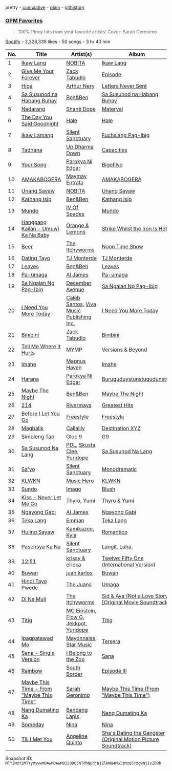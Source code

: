 pretty - [cumulative](/playlists/cumulative/37i9dQZF1DX4olOMiqFeqU.md) - [plain](/playlists/plain/37i9dQZF1DX4olOMiqFeqU) - [githistory](https://github.githistory.xyz/mackorone/spotify-playlist-archive/blob/main/playlists/plain/37i9dQZF1DX4olOMiqFeqU)

### [OPM Favorites](https://open.spotify.com/playlist/37i9dQZF1DX4olOMiqFeqU)

> 100% Pinoy hits from your favorite artists! Cover: Sarah Geronimo

[Spotify](https://open.spotify.com/user/spotify) - 2,326,339 likes - 50 songs - 3 hr 40 min

| No. | Title | Artist(s) | Album | Length |
|---|---|---|---|---|
| 1 | [Ikaw Lang](https://open.spotify.com/track/16iRlyUMJVPqz62DlomMre) | [NOBITA](https://open.spotify.com/artist/5GVk1KCKa1tdHRev4bMw7V) | [Ikaw Lang](https://open.spotify.com/album/1nft8RTZE2QYeDPPNEnCBx) | 4:23 |
| 2 | [Give Me Your Forever](https://open.spotify.com/track/4mzP5mHkRvGxdhdGdAH7EJ) | [Zack Tabudlo](https://open.spotify.com/artist/67IN4cLJ7798gUapyZlmac) | [Episode](https://open.spotify.com/album/7IW9irtFutjRET02MjOjdW) | 4:04 |
| 3 | [Higa](https://open.spotify.com/track/7gfrASeOt73YWvpIv1fU8E) | [Arthur Nery](https://open.spotify.com/artist/7uDdl5V5AETSFY7K3muu22) | [Letters Never Sent](https://open.spotify.com/album/6oZQZu4rTUF0A8PtpZeLFF) | 4:05 |
| 4 | [Sa Susunod na Habang Buhay](https://open.spotify.com/track/3PgjBOoA5OytNGkglObpOd) | [Ben&Ben](https://open.spotify.com/artist/4DAcJXcjX0zlQAZAPAx4Zb) | [Sa Susunod na Habang Buhay](https://open.spotify.com/album/0U3q2NgWn97Fsns6dg7CzD) | 4:48 |
| 5 | [Nadarang](https://open.spotify.com/track/6LJ1p1h5EcMK4VPeCLDSoF) | [Shanti Dope](https://open.spotify.com/artist/6ogIjp0fsbUxlqy9q2rvrT) | [Materyal](https://open.spotify.com/album/7MCYCgE6fQHYkhj29FHRcY) | 3:52 |
| 6 | [The Day You Said Goodnight](https://open.spotify.com/track/0HZ3OUVrGHxttD2EuHqRm3) | [Hale](https://open.spotify.com/artist/6Ww3OMFzCaO33ulKh1LBFN) | [Hale](https://open.spotify.com/album/472GgeFZaCdRLcL3cT0IAn) | 4:51 |
| 7 | [Ikaw Lamang](https://open.spotify.com/track/2v5VIWMjZxeiG52KckiXxS) | [Silent Sanctuary](https://open.spotify.com/artist/4nGp682WMiKS4X217kPw8C) | [Fuchsiang Pag\-Ibig](https://open.spotify.com/album/08SEZDvRXrrNs1C2y73MLi) | 5:06 |
| 8 | [Tadhana](https://open.spotify.com/track/6FIEuf1JIzmCtach0gXpeG) | [Up Dharma Down](https://open.spotify.com/artist/3wbCeEPAW6po7J46netxMT) | [Capacities](https://open.spotify.com/album/1QpFitywD6FWjFWvTmLOw9) | 3:42 |
| 9 | [Your Song](https://open.spotify.com/track/3OpGUlDmRUXh0NkIYWoIlD) | [Parokya Ni Edgar](https://open.spotify.com/artist/2XHTklRsNMOOQT56Zm3WS4) | [Bigotilyo](https://open.spotify.com/album/0kV35wyXIJKk04VRG0DdF4) | 2:48 |
| 10 | [AMAKABOGERA](https://open.spotify.com/track/0s3blMulBSWhJoA6Cezb6Z) | [Maymay Entrata](https://open.spotify.com/artist/4JliYPIw09GespZAmZv6rI) | [AMAKABOGERA](https://open.spotify.com/album/1Eh38bZzUklsa4jPf0vDex) | 3:05 |
| 11 | [Unang Sayaw](https://open.spotify.com/track/4iRRAvxPPWXQp3mV1rAbPF) | [NOBITA](https://open.spotify.com/artist/5GVk1KCKa1tdHRev4bMw7V) | [Unang Sayaw](https://open.spotify.com/album/05VgPoz2XrqlgnnOYBaPsk) | 4:38 |
| 12 | [Kathang Isip](https://open.spotify.com/track/3WUEs51GpcvlgU7lehLgLh) | [Ben&Ben](https://open.spotify.com/artist/4DAcJXcjX0zlQAZAPAx4Zb) | [Kathang Isip](https://open.spotify.com/album/4nQxblVnnFPehg9ujzdJ8L) | 5:18 |
| 13 | [Mundo](https://open.spotify.com/track/4u8RkgV6P4TLi89SmlUtv8) | [IV Of Spades](https://open.spotify.com/artist/4k9wp4ipHdA1bu1T4x1ZTG) | [Mundo](https://open.spotify.com/album/2p6QlBCrnKwUFC0wPN1kfV) | 5:49 |
| 14 | [Hanggang Kailan \- Umuwi Ka Na Baby](https://open.spotify.com/track/5UhpceEr5XmbVwyoIUIRnh) | [Orange & Lemons](https://open.spotify.com/artist/1EUmQM6xgUQLUkJVcvSdey) | [Strike Whilst the Iron Is Hot](https://open.spotify.com/album/0S0yaR1MiuHfyAZPAtChVc) | 4:21 |
| 15 | [Beer](https://open.spotify.com/track/6mQzZ2aRnKSNgckAehBgwD) | [The Itchyworms](https://open.spotify.com/artist/5cYJYBMg1n71v7cvthr1SO) | [Noon Time Show](https://open.spotify.com/album/6WzFODPnZ5SW1qTvTELSxW) | 6:04 |
| 16 | [Dating Tayo](https://open.spotify.com/track/267RumTt5KeLBGl2KWxBL0) | [TJ Monterde](https://open.spotify.com/artist/7LvDTuFCBv08xm6u1pOMK0) | [TJ Monterde](https://open.spotify.com/album/01f1BJjxsFyuX580Fk8Gjk) | 3:59 |
| 17 | [Leaves](https://open.spotify.com/track/6wdCelHrPh7UfliNjwRTUv) | [Ben&Ben](https://open.spotify.com/artist/4DAcJXcjX0zlQAZAPAx4Zb) | [Leaves](https://open.spotify.com/album/5Yl1Bi501CuE72jaVK4e3y) | 5:10 |
| 18 | [Pa\-umaga](https://open.spotify.com/track/3U8MbjNAP56IrzpbEFn1qN) | [Al James](https://open.spotify.com/artist/2G7VQ1kVhVfNagytlousgm) | [Pa\-umaga](https://open.spotify.com/album/6d3mjDBVhzN8ianGFJsKKE) | 3:09 |
| 19 | [Sa Ngalan Ng Pag\-Ibig](https://open.spotify.com/track/00mBzIWv5gHOYxwuEJXjOG) | [December Avenue](https://open.spotify.com/artist/4qFxP3qN9GsnZDOkAE6x2m) | [Sa Ngalan Ng Pag\-Ibig](https://open.spotify.com/album/7xconhHQKj7Be4P2KvUmFz) | 4:45 |
| 20 | [I Need You More Today](https://open.spotify.com/track/04qDUASuSfVp6fktfsxVej) | [Caleb Santos](https://open.spotify.com/artist/3XEHRbR9NMWfNzQ6TQMS9M), [Viva Music Publishing Inc.](https://open.spotify.com/artist/1d1BeULLUX4HWNVypEUMfy) | [I Need You More Today](https://open.spotify.com/album/1Le1ykkfNX7dMyUYVOf6jj) | 3:53 |
| 21 | [Binibini](https://open.spotify.com/track/2X5AFygz5SDYlXagyPw8kX) | [Zack Tabudlo](https://open.spotify.com/artist/67IN4cLJ7798gUapyZlmac) | [Binibini](https://open.spotify.com/album/0oJLtle44OSumLZj1WDEf0) | 3:41 |
| 22 | [Tell Me Where It Hurts](https://open.spotify.com/track/4sYpTI5RPkhX2OWfrmjNl3) | [MYMP](https://open.spotify.com/artist/5elcNQkZ6FCZA3grSOMngY) | [Versions & Beyond](https://open.spotify.com/album/5ak2XNLAZyBKcUuvtZImhZ) | 4:13 |
| 23 | [Imahe](https://open.spotify.com/track/65sEZZaxTjLMD8vNgPoMz5) | [Magnus Haven](https://open.spotify.com/artist/28B54RKpJrEmDoGSTjsfY6) | [Imahe](https://open.spotify.com/album/04KG42EaTfjaPbYHQ6wI3h) | 5:21 |
| 24 | [Harana](https://open.spotify.com/track/3gyEt1vswIEbpQqBs18Lha) | [Parokya Ni Edgar](https://open.spotify.com/artist/2XHTklRsNMOOQT56Zm3WS4) | [Buruguduystunstugudunstuy](https://open.spotify.com/album/29tJR2oXdGAFHMQkcgPUmn) | 3:02 |
| 25 | [Maybe The Night](https://open.spotify.com/track/1yDiru08Q6omDOGkZMPnei) | [Ben&Ben](https://open.spotify.com/artist/4DAcJXcjX0zlQAZAPAx4Zb) | [Maybe The Night](https://open.spotify.com/album/6LhZ3QMHGJeTes9cCTxK8e) | 3:37 |
| 26 | [214](https://open.spotify.com/track/7gZ3kWNtIxFgxjsm5OTVMB) | [Rivermaya](https://open.spotify.com/artist/1ZTdxfZTeztyAgKUJVLxAI) | [Greatest Hits](https://open.spotify.com/album/65GkUxR6lYlCiYP4mqyZl1) | 4:33 |
| 27 | [Before I Let You Go](https://open.spotify.com/track/220IyLzKO1Y0Gxt4pTU5eZ) | [Freestyle](https://open.spotify.com/artist/0jarApAsbmiCkYhz0590mE) | [Freestyle](https://open.spotify.com/album/23urE9jm4wugYqmxANnDut) | 4:49 |
| 28 | [Magbalik](https://open.spotify.com/track/5zMR44ZH4KVZj4FlhTj3SE) | [Callalily](https://open.spotify.com/artist/4HOEnLufwAqJ2qoJPVnL01) | [Destination XYZ](https://open.spotify.com/album/3tIU2WCVDgPwnG4MraWwQ6) | 5:25 |
| 29 | [Simpleng Tao](https://open.spotify.com/track/6bMSUhAmaAGTb5RTTuzWE3) | [Gloc 9](https://open.spotify.com/artist/7HJDRQAfEcFiARVehhM6qD) | [G9](https://open.spotify.com/album/4OS6H3C1zimI6QPXA9MXvG) | 4:04 |
| 30 | [Sa Susunod Na Lang](https://open.spotify.com/track/34ob61cxp34Sf7KHK6RnSU) | [PDL](https://open.spotify.com/artist/0iqkVK6sTXi7DZWWOeKy8Q), [Skusta Clee](https://open.spotify.com/artist/117XFtbZPnCI1EYKjYZWJc), [Yuridope](https://open.spotify.com/artist/5xOvrnVpLjzfGi69GDlzQY) | [Sa Susunod Na Lang](https://open.spotify.com/album/79UXZq6nXVVBpZgWWxb9Gq) | 3:34 |
| 31 | [Sa'yo](https://open.spotify.com/track/3WLDRtRzbKDNZW5AZaAvk0) | [Silent Sanctuary](https://open.spotify.com/artist/4nGp682WMiKS4X217kPw8C) | [Monodramatic](https://open.spotify.com/album/0fWuyWoKTJty03n7xpCrEe) | 4:13 |
| 32 | [KLWKN](https://open.spotify.com/track/1pi3VCMlGVaXvrjlVOkBPN) | [Music Hero](https://open.spotify.com/artist/52gTrzyF0DyfkFl1DQz9Oq) | [KLWKN](https://open.spotify.com/album/1TmGJJPRkYoxPEAo0xFnQV) | 4:16 |
| 33 | [Sundo](https://open.spotify.com/track/2OqQDFY4MgzkAoAZ67CscA) | [Imago](https://open.spotify.com/artist/6MXu7TWZnmykwkXiRJeUMh) | [Blush](https://open.spotify.com/album/2WNYwZg6JlIjSkQGq0fggk) | 4:03 |
| 34 | [Kiss \- Never Let Me Go](https://open.spotify.com/track/1oHVl77komlcWVa5XzJ1rU) | [Thyro](https://open.spotify.com/artist/4VkqlQl3hGhxjchI34xp2V), [Yumi](https://open.spotify.com/artist/1O5apWv8xRb6YbHu7E0Tu6) | [Thyro & Yumi](https://open.spotify.com/album/6g8gpmN97Swzy56xwfrFrZ) | 4:19 |
| 35 | [Ngayong Gabi](https://open.spotify.com/track/5sLGYJOhLP197nmkaRMMEH) | [Al James](https://open.spotify.com/artist/2G7VQ1kVhVfNagytlousgm) | [Ngayong Gabi](https://open.spotify.com/album/51UmoT2xdda5pAZcRFMiot) | 4:27 |
| 36 | [Teka Lang](https://open.spotify.com/track/3CP6W4N2CnsZgejmUprD6v) | [Emman](https://open.spotify.com/artist/3FwNjtXQCdxpDOXmgJQGnG) | [Teka Lang](https://open.spotify.com/album/0QK7IkS5mne9e95ef0BjAE) | 3:16 |
| 37 | [Huling Sayaw](https://open.spotify.com/track/7L8GQLm6e7cGoMMUAgWCVp) | [Kamikazee](https://open.spotify.com/artist/4GBFKKuwmZUnAJt6nBal7A), [Kyla](https://open.spotify.com/artist/2vTbuBRo7ACOZ3JsCnaL7S) | [Romantico](https://open.spotify.com/album/0HYAcVSUVkfxzHKgHu6DqR) | 4:55 |
| 38 | [Pasensya Ka Na](https://open.spotify.com/track/5VPxHpJcJEJx9CMMiO7pBE) | [Silent Sanctuary](https://open.spotify.com/artist/4nGp682WMiKS4X217kPw8C) | [Langit\. Luha.](https://open.spotify.com/album/1rBuCNm7bhrcDVMAETBXVA) | 4:01 |
| 39 | [12:51](https://open.spotify.com/track/1FHCU1rDAeaPsBW9byjJ0Q) | [krissy & ericka](https://open.spotify.com/artist/09DdQEMQaaq0f99vqqub3V) | [Twelve: Fifty One \(International Version\)](https://open.spotify.com/album/5M4GVkxOl3joHIkvNrAlbJ) | 4:06 |
| 40 | [Buwan](https://open.spotify.com/track/5f9808hpiCpuNyqqdXmpF2) | [juan karlos](https://open.spotify.com/artist/0a4r2EnsevvHCukoJ1xFwJ) | [Buwan](https://open.spotify.com/album/2CF1utwLM2yXHMZhwFGVY1) | 5:43 |
| 41 | [Hindi Tayo Pwede](https://open.spotify.com/track/47DgfSmVQVwHkJJct5c3sV) | [The Juans](https://open.spotify.com/artist/1YlibpAvhJBbMZMBwN1KGv) | [Umaga](https://open.spotify.com/album/5HbJHrOnlSh1DImDXXYW1N) | 5:03 |
| 42 | [Di Na Muli](https://open.spotify.com/track/6JYIB3AEh1VtcqVcDDLC7p) | [The Itchyworms](https://open.spotify.com/artist/5cYJYBMg1n71v7cvthr1SO) | [Sid & Aya \(Not a Love Story\) \[Original Movie Soundtrack\]](https://open.spotify.com/album/3ZHDOgwnd6f26MyLuXCS3U) | 4:20 |
| 43 | [Titig](https://open.spotify.com/track/1x8pFCRfBnDqckyB6mlZci) | [MC Einstein](https://open.spotify.com/artist/7dxr6AabRWhsfYRyVJlErK), [Flow G](https://open.spotify.com/artist/3PDFGpPl4ienSn5Vwisfrh), [Jekkpot](https://open.spotify.com/artist/7ypt5Qvb2h6rIahhfls05p), [Yuridope](https://open.spotify.com/artist/5xOvrnVpLjzfGi69GDlzQY) | [Titig](https://open.spotify.com/album/4tk561oaKN5jhKhu8XuP1W) | 4:19 |
| 44 | [Ipagpatawad Mo](https://open.spotify.com/track/3On64r714N7t1Q4KuqMYlO) | [Mayonnaise](https://open.spotify.com/artist/7lIVjtsgz0y1oRQFBAVNzq), [Star Music](https://open.spotify.com/artist/3x9i2nnioY7wlQE9oPEHqv) | [Tersera](https://open.spotify.com/album/5ZNxJGEM28nI1M8SKQcXNr) | 4:02 |
| 45 | [Sana \- Single Version](https://open.spotify.com/track/7o7FQ0zdggnSP8nrsAIy1m) | [I Belong to the Zoo](https://open.spotify.com/artist/7tKpXx21KVUOR6vvDs6xtg) | [Sana](https://open.spotify.com/album/0ULmsFDDkOnwetCGrEvCSl) | 4:37 |
| 46 | [Rainbow](https://open.spotify.com/track/3VcVQmMivq2ISfKUmIuvMK) | [South Border](https://open.spotify.com/artist/6ZgBJRjJsK1iOJGKGZxEUv) | [Episode III](https://open.spotify.com/album/6bMej3xtNOTiiHLdhR4wzX) | 5:47 |
| 47 | [Maybe This Time \- From "Maybe This Time"](https://open.spotify.com/track/0Dljpp52vCmtXi0E94qjfo) | [Sarah Geronimo](https://open.spotify.com/artist/6aiCKnIN68hohzU3ZzNq48) | [Maybe This Time \(From "Maybe This Time"\)](https://open.spotify.com/album/0BGReR0ClYIme8zAabt53h) | 4:15 |
| 48 | [Nang Dumating Ka](https://open.spotify.com/track/7Kh9hYahcc7CY9ySWAhbfe) | [Bandang Lapis](https://open.spotify.com/artist/4slXciON4jYY6mqE9LjSFx) | [Nang Dumating Ka](https://open.spotify.com/album/0pKql5M2xJjgryZLA9H4T9) | 6:19 |
| 49 | [Someday](https://open.spotify.com/track/1MkiRsYBkXbXvdiYvTTiQT) | [Nina](https://open.spotify.com/artist/2tQbSWgZLIB8MXMnsXVRro) | [Nina](https://open.spotify.com/album/1yx0lKqG8Z1J3IOxx4gbzs) | 3:34 |
| 50 | [Till I Met You](https://open.spotify.com/track/0JzwzRDkwZr8s1WRfNgUqA) | [Angeline Quinto](https://open.spotify.com/artist/7DW4ijH3n36QN0RlC0n649) | [She's Dating the Gangster \(Original Motion Picture Soundtrack\)](https://open.spotify.com/album/0NfAzxHZ4diQArSqZMTJHc) | 4:00 |

Snapshot ID: `MTY2MzY2MTYyMywwMDAwMDAwMDI2ODU5NTdhNDdjNjZlNWQ4MGIzMzQ5YzgwNjIxZDRh`
